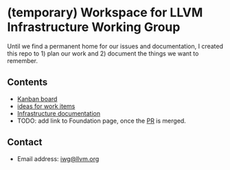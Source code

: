 # (temporary) Workspace for LLVM Infrastructure Working Group

Until we find a permanent home for our issues and documentation, I created this
repo to 1) plan our work and 2) document the things we want to remember.

## Contents

* [Kanban board](https://github.com/ChristianKuehnel/iwg-workspace/projects/1)
* [ideas for work items](https://github.com/ChristianKuehnel/iwg-workspace/blob/main/collection_of_work_items.md)
* [Infrastructure documentation](infrastructure_documentation.md)
* TODO: add link to Foundation page, once the
  [PR](https://github.com/llvm/llvm-foundation-www/pull/3) is merged.

## Contact

* Email address: [iwg@llvm.org](mailto:iwg@llvm.org)
